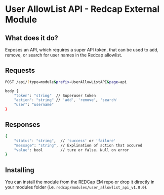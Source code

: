 # User AllowList API - Redcap External Module

## What does it do?

Exposes an API, which requires a super API token, that can be used to add, remove, or search for user names in the Redcap allowlist.

## Requests

```sh
POST /api/?type=module&prefix=UserAllowListAPI&page=api

body {
    "token": "string"  // Superuser token
    "action": "string" // 'add', 'remove', 'search'
    "user": "username" 
}

```

## Responses

```sh
{
    "status": "string",  // 'success' or 'failure'
    "message": "string", // Explination of action that occured
    "value": bool        // ture or false. Null on error
}
```

## Installing

You can install the module from the REDCap EM repo or drop it directly in your modules folder (i.e. `redcap/modules/user_allowlist_api_v1.0.0`).
